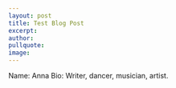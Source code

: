 ```yaml
---
layout: post
title: Test Blog Post
excerpt: 
author: 
pullquote: 
image: 
---
```




Name: Anna
Bio: Writer, dancer, musician, artist. 
